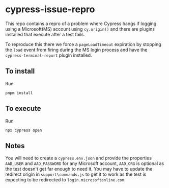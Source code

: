# cypress-issue-repro
This repo contains a repro of a problem where Cypress hangs if logging using a Microsoft(MS) account using `cy.origin()` and there are plugins installed that execute after a test fails.

To reproduce this there we force a `pageLoadTimeout` expiration by stopping the `load` event from firing during the MS login process and have the `cypress-terminal-report` plugin installed.

## To install
Run
```
pnpm install
```

## To execute
Run
```
npx cypress open
```

## Notes
You will need to create a `cypress.env.json` and provide the properties `AAD_USER` and `AAD_PASSWORD` for any Microsoft account, `AAD_ORG` is optional as the test doesn't get far enough to need it.  You may have to update the redirect origin in `support\commands.js` to get it to work as the test is expecting to be redirected to `login.microsoftonline.com`.
